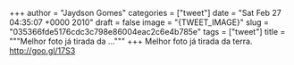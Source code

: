 
+++
author = "Jaydson Gomes"
categories = ["tweet"]
date = "Sat Feb 27 04:35:07 +0000 2010"
draft = false
image = "{TWEET_IMAGE}"
slug = "035366fde5176cdc3c798e86004eac2c6e4b785e"
tags = ["tweet"]
title = """Melhor foto já tirada da ..."""
+++
Melhor foto já tirada da terra. http://goo.gl/17S3
